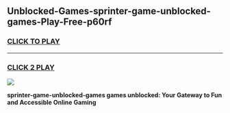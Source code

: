 
## Unblocked-Games-sprinter-game-unblocked-games-Play-Free-p60rf
<h3>
<a href="https://premium76.site?title=sprinter-game-unblocked-games&ref=18A1">CLICK TO PLAY</a></h3>
<hr>

<h3>
<a href="https://premium76.site?title=sprinter-game-unblocked-games&ref=18A1">CLICK 2 PLAY</a>
  
</h3>

<a href="https://premium76.site?title=sprinter-game-unblocked-games&ref=18A1"><img src="https://clearcache.store/games.png"></a>


**sprinter-game-unblocked-games games unblocked: Your Gateway to Fun and Accessible Online Gaming**
